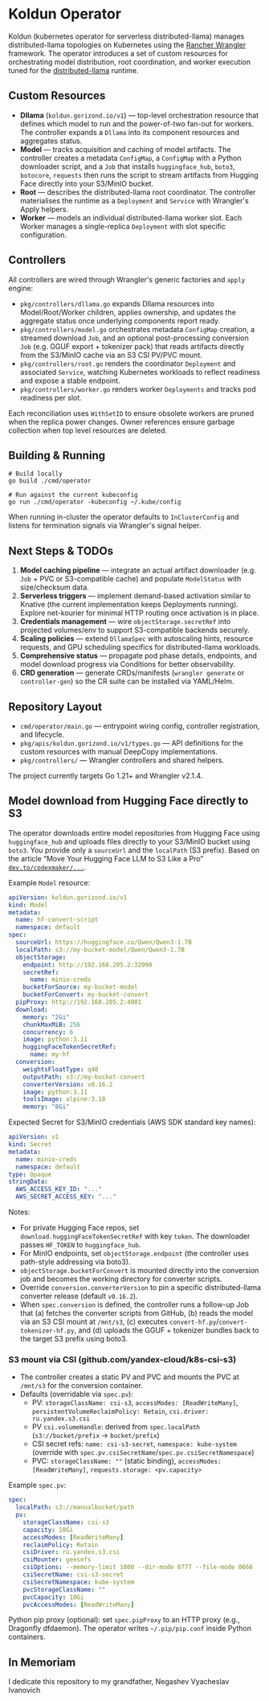 # Koldun Operator

Koldun (kubernetes operator for serverless distributed-llama) manages distributed-llama topologies on Kubernetes using the [Rancher Wrangler](https://github.com/rancher/wrangler) framework. The operator introduces a set of custom resources for orchestrating model distribution, root coordination, and worker execution tuned for the [distributed-llama](https://github.com/b4rtaz/distributed-llama) runtime.

## Custom Resources

- **Dllama** (`koldun.gorizond.io/v1`) — top-level orchestration resource that defines which model to run and the power-of-two fan-out for workers. The controller expands a `Dllama` into its component resources and aggregates status.
- **Model** — tracks acquisition and caching of model artifacts. The controller creates a metadata `ConfigMap`, a `ConfigMap` with a Python downloader script, and a `Job` that installs `huggingface_hub`, `boto3`, `botocore`, `requests` then runs the script to stream artifacts from Hugging Face directly into your S3/MinIO bucket.
- **Root** — describes the distributed-llama root coordinator. The controller materialises the runtime as a `Deployment` and `Service` with Wrangler's Apply helpers.
- **Worker** — models an individual distributed-llama worker slot. Each Worker manages a single-replica `Deployment` with slot specific configuration.

## Controllers

All controllers are wired through Wrangler's generic factories and `apply` engine:

- `pkg/controllers/dllama.go` expands Dllama resources into Model/Root/Worker children, applies ownership, and updates the aggregate status once underlying components report ready.
- `pkg/controllers/model.go` orchestrates metadata `ConfigMap` creation, a streamed download `Job`, and an optional post-processing conversion `Job` (e.g. GGUF export + tokenizer pack) that reads artifacts directly from the S3/MinIO cache via an S3 CSI PV/PVC mount.
- `pkg/controllers/root.go` renders the coordinator `Deployment` and associated `Service`, watching Kubernetes workloads to reflect readiness and expose a stable endpoint.
- `pkg/controllers/worker.go` renders worker `Deployments` and tracks pod readiness per slot.

Each reconciliation uses `WithSetID` to ensure obsolete workers are pruned when the replica power changes. Owner references ensure garbage collection when top level resources are deleted.

## Building & Running

```shell
# Build locally
go build ./cmd/operator

# Run against the current kubeconfig
go run ./cmd/operator -kubeconfig ~/.kube/config
```

When running in-cluster the operator defaults to `InClusterConfig` and listens for termination signals via Wrangler's signal helper.

## Next Steps & TODOs

1. **Model caching pipeline** — integrate an actual artifact downloader (e.g. `Job` + PVC or S3-compatible cache) and populate `ModelStatus` with size/checksum data.
2. **Serverless triggers** — implement demand-based activation similar to Knative (the current implementation keeps Deployments running). Explore net-kourier for minimal HTTP routing once activation is in place.
3. **Credentials management** — wire `objectStorage.secretRef` into projected volumes/env to support S3-compatible backends securely.
4. **Scaling policies** — extend `DllamaSpec` with autoscaling hints, resource requests, and GPU scheduling specifics for distributed-llama workloads.
5. **Comprehensive status** — propagate pod phase details, endpoints, and model download progress via Conditions for better observability.
6. **CRD generation** — generate CRDs/manifests (`wrangler generate` or `controller-gen`) so the CR suite can be installed via YAML/Helm.

## Repository Layout

- `cmd/operator/main.go` — entrypoint wiring config, controller registration, and lifecycle.
- `pkg/apis/koldun.gorizond.io/v1/types.go` — API definitions for the custom resources with manual DeepCopy implementations.
- `pkg/controllers/` — Wrangler controllers and shared helpers.

The project currently targets Go 1.21+ and Wrangler v2.1.4.

## Model download from Hugging Face directly to S3

The operator downloads entire model repositories from Hugging Face using `huggingface_hub` and uploads files directly to your S3/MinIO bucket using `boto3`. You provide only a `sourceUrl` and the `localPath` (S3 prefix). Based on the article “Move Your Hugging Face LLM to S3 Like a Pro” [`dev.to/codexmaker/...`](https://dev.to/codexmaker/move-your-hugging-face-llm-to-s3-like-a-pro-without-wasting-local-space-15kp).

Example `Model` resource:

```yaml
apiVersion: koldun.gorizond.io/v1
kind: Model
metadata:
  name: hf-convert-script
  namespace: default
spec:
  sourceUrl: https://huggingface.co/Qwen/Qwen3-1.7B
  localPath: s3://my-bucket-model/Qwen/Qwen3-1.7B
  objectStorage:
    endpoint: http://192.168.205.2:32090
    secretRef:
      name: minio-creds
    bucketForSource: my-bucket-model
    bucketForConvert: my-bucket-convert
  pipProxy: http://192.168.205.2:4001
  download:
    memory: "2Gi"
    chunkMaxMiB: 256
    concurrency: 6
    image: python:3.11
    huggingFaceTokenSecretRef:
      name: my-hf
  conversion:
    weightsFloatType: q40
    outputPath: s3://my-bucket-convert
    converterVersion: v0.16.2
    image: python:3.11
    toolsImage: alpine:3.18
    memory: "8Gi"
```

Expected Secret for S3/MinIO credentials (AWS SDK standard key names):

```yaml
apiVersion: v1
kind: Secret
metadata:
  name: minio-creds
  namespace: default
type: Opaque
stringData:
  AWS_ACCESS_KEY_ID: "..."
  AWS_SECRET_ACCESS_KEY: "..."
```

Notes:
- For private Hugging Face repos, set `download.huggingFaceTokenSecretRef` with key `token`. The downloader passes `HF_TOKEN` to `huggingface_hub`.
- For MinIO endpoints, set `objectStorage.endpoint` (the controller uses path-style addressing via boto3).
- `objectStorage.bucketForConvert` is mounted directly into the conversion job and becomes the working directory for converter scripts.
- Override `conversion.converterVersion` to pin a specific distributed-llama converter release (default `v0.16.2`).
- When `spec.conversion` is defined, the controller runs a follow-up Job that (a) fetches the converter scripts from GitHub, (b) reads the model via an S3 CSI mount at `/mnt/s3`, (c) executes `convert-hf.py`/`convert-tokenizer-hf.py`, and (d) uploads the GGUF + tokenizer bundles back to the target S3 prefix using boto3.

### S3 mount via CSI (github.com/yandex-cloud/k8s-csi-s3)

- The controller creates a static PV and PVC and mounts the PVC at `/mnt/s3` for the conversion container.
- Defaults (overridable via `spec.pv`):
  - PV: `storageClassName: csi-s3`, `accessModes: [ReadWriteMany]`, `persistentVolumeReclaimPolicy: Retain`, `csi.driver: ru.yandex.s3.csi`
  - PV `csi.volumeHandle`: derived from `spec.localPath` (`s3://bucket/prefix` → `bucket/prefix`)
  - CSI secret refs: `name: csi-s3-secret`, `namespace: kube-system` (override with `spec.pv.csiSecretName`/`spec.pv.csiSecretNamespace`)
  - PVC: `storageClassName: ""` (static binding), `accessModes: [ReadWriteMany]`, `requests.storage: <pv.capacity>`

Example `spec.pv`:

```yaml
spec:
  localPath: s3://manualbucket/path
  pv:
    storageClassName: csi-s3
    capacity: 10Gi
    accessModes: [ReadWriteMany]
    reclaimPolicy: Retain
    csiDriver: ru.yandex.s3.csi
    csiMounter: geesefs
    csiOptions: --memory-limit 1000 --dir-mode 0777 --file-mode 0666
    csiSecretName: csi-s3-secret
    csiSecretNamespace: kube-system
    pvcStorageClassName: ""
    pvcCapacity: 10Gi
    pvcAccessModes: [ReadWriteMany]
```

Python pip proxy (optional): set `spec.pipProxy` to an HTTP proxy (e.g., Dragonfly dfdaemon). The operator writes `~/.pip/pip.conf` inside Python containers.

## In Memoriam

I dedicate this repository to my grandfather, Negashev Vyacheslav Ivanovich